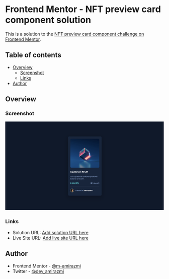 # Frontend Mentor - NFT preview card component solution

This is a solution to the [NFT preview card component challenge on Frontend Mentor](https://www.frontendmentor.io/challenges/nft-preview-card-component-SbdUL_w0U). 

## Table of contents

- [Overview](#overview)
  - [Screenshot](#screenshot)
  - [Links](#links)
- [Author](#author)

## Overview
### Screenshot

![](./images/screenshot.png)
### Links

- Solution URL: [Add solution URL here](https://github.com/m-amirazmi/NFT-Preview-Card-Component)
- Live Site URL: [Add live site URL here](https://m-amirazmi.github.io/NFT-Preview-Card-Component/)
## Author

- Frontend Mentor - [@m-amirazmi](https://www.frontendmentor.io/profile/m-amirazmi)
- Twitter - [@dev_amirazmi](https://www.twitter.com/dev_amirazmi)


